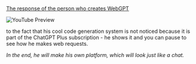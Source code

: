 <!--
date: 2024-03-20T02:29:10
-->

[The response of the person who creates WebGPT](https://www.youtube.com/watch?v=bxU937z9GQE) 

![YouTube Preview](https://img.youtube.com/vi/bxU937z9GQE/mqdefault.jpg)

 to the fact that his cool code generation system is not noticed because it is part of the ChatGPT Plus subscription - he shows it and you can pause to see how he makes web requests.

_In the end, he will make his own platform, which will look just like a chat._